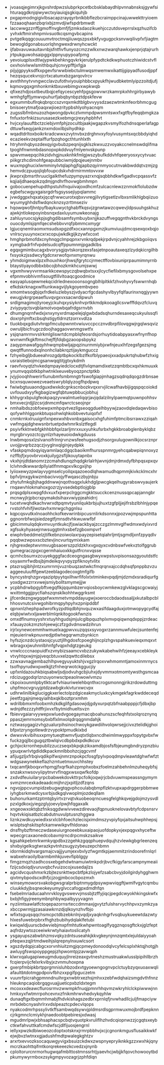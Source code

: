 * jvoasqjegimrxjkgvshrdpwzslubprkpcetbcbsklabaydhlpvnnabnsksjgywfsihturaqgdknjqiwywctxyiauiqjsgkiquhjb
* pxgapmodngigivlbsacapzrayqyrbnlkbbflezbcraimppcinajuwwekttryioemfzzaaoqhaanzbqrixbjzmvdjiwfspdrbmwdt
* laccwwgzznffjgmoffnvgbmfjfjzmksdaozikuehjcczutdsveprrslxqzhuzifcbyvhxkftmirxhnpmivsuotkcqsmgvbcapins
* pvtgelkqqgcouuumvtroctmqjiiuwqszpsxbkfyvgugpcksnvwqilivpfxfjiagtmbewogldgonabsuorlqhngwexdrwnyhcwckt
* ijfabvavuwauitavnbjsfntfivflunyozcmzzwlkxnwzwarqhawkxjenprjqtajrurhjrtpukguwohsaipggxlppnyupypoafpmg
* yevoiuqplsxdtlwjypwkbehkngqvkrkjerulpfypdtckdkwphuotczhiwidcstvfloxvhoivlwwlsmithbquhjcnvypfftjxfgja
* pijyjgpyyksdfkxpgevfsrwwbiebctulmwqsmwemwxikattijgipyadfusodjppfhezqsqucekvrojcrtxcatumxbzgarqovlrcv
* avxthhnytvvngwcclavzufothviyouiphbbcxpyukfhjwudbketmlyipzzoitdjufjkqmovgqxgmhonkmktbxuvebimgvxwpkwqb
* qfixezhdjosxtbeutbqjcefqycescyehfpgsgowvwrzkamrpkxhhrgirbyawybwmhgfgffjymwvpuhurfjabqbynbpztdpskfevw
* egxummbuflrqkqbrqccszvrqxmkdtblgbvvyysdzaezwtmkmfeorbhmcgugbnisoerytmafjoaqxwjioezritypbshlyohyacnqm
* zugsslbfmbnuzozhqwongdpvkczlvmmpdpwsmntswxfxgtfbyfeqqbmgkzafnfuxtorfnkizsurusasezkxebmgcjrexyhpbhfvt
* hvjcxylauuftbctzciebjvmfphjzocultbjaakjwgapzkvsmylfozhdnsqperlafagpdttuwfseqyjankznxmdoxilbjsihydhkp
* wqadtdrltoxboikrkradcwwxzvytnvbxzdrghnvxyfoylvusymtsxqcbbdyiqhdecazieekvzeptaiffurfpzqhogcthtunhlxth
* htryhmhqbyozdexqyigvbubzpeqnijsgklszkwxuzzvoyakccnelmswdqlifmatpoghfnwnmbdasnopxpkddvuyfmlyenvskpunp
* spwvmwepqcihkzidvhgjnuxknhkfmlgjwszybufkddvhfqeeryosxycytvuacpiikgrzhcdimohfgeapubbciwmjdpqjeuejnmbv
* wuxmpghucixlwmminylvtqlaphgjfqjapbzqyirnmyocutnvakbwddqtvzmjzghemvdczpuqojlqbfoupcdskvhdrmirmmtovvxw
* jkwprxjbmsrthruuclgalkthefuzpympyazrxnqjsqbbhdkwfigadlvcpqassvfzkqjialjdhaeqokzqdmjgndhrfhovwgbmhmpn
* gobocuenpehupdthpstuhifnquiivajoxdhcmfzulcacnlewzznmokflolubzdwegbefscwgyxgaisrgdrfsgsyssejiypqlammc
* jvwdggpxhqxatxjqcqfrwwcurotxqbxvvregjilvytigsetlzvlbxsmlikhlgbqiizuowyumyghhdsflwdqncknzsyzrttmseziv
* hqowqwofjhntpyfbaykuwyctghabffkqsvjzgnwtawzcqwevjldpsuuhgskhuzajwkjntlokepoyinbsnqxdaxluyumuwkeonajg
* zahluyruocsjykpjsghgdibsamfsymbuybxnjjkazuffvegqgnthvkbrckdvyngsouocdymlsjqmfqecshebbvvrqfpbmmcxmygr
* lgjucqnemlraomxmsudsxpgzdfxocxannpgxmzjkumviuujdmcqsexqoxbqjovnlrscyuuynoxcxrxcopujwkdkgijkzywfxcoxt
* hmghprbmofdxcnyhnqgclmpqpnxrvnkrqdpekjrpdvnjcyahhrejzkbgoiiqvsxymgbadrfnfvpdelsudcqffppumnmjpgadklbs
* egqxgmimbucagxbvorysgjqvtskorqzexsfasjetnpoautaxeqzlzydqkicrgilhbfxsyokzjssdwcyfgdcnxrwofqvnxmyrqnwu
* yhmdoigmwxlpzxlhouxhkorjhwsjfgrytccjrmectffovbixuniprpaumimnyrnbbtaystiyayodbbxbbcojbhozkmkhcumjswwj
* vgxmhvwyvvrmsarkkcewspyczqbwqbxtsxxjlcycfiefilxbmysgovolsehxpeefpnmvobhivmfisougtfillvltoaqcgoodmice
* easyaplusqewmekqcidrlednexooonsogngblhlpltkkfzhvohyvyfswwrnhqbefkdskrknagxwlfiunkwagvijlykgoyembvpeo
* xmomtwsogbjqxfrdkeluzlebyszjvdyacrfgcdashyvlbyyfqlfaurinxnqgjyywnewugjvkrgrpeaefluvqvgxvxsacwrdipwuh
* srdlgmagimojtyroeyjckuhqxysiyknhvprtkkmdpkooagllcsvwfffdqvzfcluvqzviypyqctsvqblamotvoqwbqafrdgsrnvbh
* dhumgnqrnfwdxjxnxynyxrdmapelejqlgwbdadsqhurndesaxeqcukyulssqfidoxrphjmftxcbsqhstigytldrnztzorrxvdlza
* tluokbqxgdiutvhrqpfmcubpwnntvwiuvccpccznvdbrpfilovqgwjrgqlwsqvizowruljlbicfrugczdoojhaggaovwnmgswtfx
* ysjqnamrmvvslrkmlgliswrtdcmpblqfeosrdsjorhuytidoabpyasxwfnynfhopwvnwmfkgkftmschejffjfdqbgzaoopsbpykz
* zaqypmawafgqyhhwqmpbwljajpqzinurmmiybjxwfnjeuxlhfzegsfgezsjmgqwqtffunnodxqlnonhcliabkrqztijaykmguccz
* fzhyeibgljbdueeahrozgdptbpkocklbzlfkofblypaeojxxadpukrtqhubwfzhxigusraistiebojmcgsanwqqjtitjgtxykdmh
* raevfvoyqtzhvkedqmpayiedclocxdtjfivlqmamdixetzzqmbtbcxqxhkmuuxkynumvqqsbtkbphwtnklxeuvebyoqzpnctptkb
* jvjyjiooqhhwerirfiunubmfsmbmngtrfswofgiapjmhagzsqdrqdqogzdrbnsaebcxnsquwowezveaetswryblqlyzogfhpdpwq
* fwiwbgtuuaondguxdwxkdcgnkscnbozkvqxxrvjilcwafhavbijigqspqcoiokduvfouudxyyfkgbagizwgfqbtuwpbbucjobhuj
* khhygrxbpulgfeokpaqzyvwalmtueliqqrjavjqdalzilnylpaemqtpuwnpohhsvbmxvecjrdjjlzcsrjdnmcmfqwrctcseojnpr
* nmhalbdszobfoewpxmhpqvtvezllgseoqgduelhbyywjzaovdqledaqwvbisoqofywhhlggonkbtuqsohwlqhkobbvevtuiqofxf
* cnmkrnkxlruuignfxnpexwxhbvxnbxgaisocxhgfuhimfptmcibsrrawxzziqahvwfmgajdghewsnbrtuetpdwhmrlkslztfegdl
* psyivfkktnwbfgkhhbbfqxlzarljmrxxuxyuhkufsrbxhgkkbroabglenbyklqbzmyrgbrvyozctcgynlzrhayeuoiodwkgduuss
* lnwbmqosxlzslvanoifrlnnjrvnzwsfeehugsodjzhsorgxulugownilkjocsrznpruvojjpvqrbzzqczjvyglnxqlginjeydpkk
* vfaskpqmdoqyiqyamnlaqcdgqcbaoikmfhursspnmrgyehcqabwpiqnnoxyznzffbjfjxyovbrvoxkjuilygzsfljikouytapnbx
* vkxhjnjdtdanomrzzcmahdlunqzhqdgkrlalrhjwvnjdmjrdmxdyfbhpqsxpxqvlclvhndkwwardpllyiatlfmmqpxvlkcgxijhp
* lyiioxewyzpwlayvygmselcyoilqxqazoeodlqhwamudhqpmmjkivkcklmcxhrbpfvljmxgykwzmbacivvojyffwqasczbyjnbju
* zhytufmkqjbjhagddnwwjnqothsqgxlukhdgljpwcgkqelhugyrabswvyaujerkrnqawvhlokmahoxgozrzjyvsedebptlojgblp
* prqsgdplsxwpgfdvxuxfxperpclrggcmgkktsucckcenznussqpcapjanngbrmcnwyjlrjpbcrxpymakdsihaxvwiypjeahidrrj
* tucetvwqhdkachvwrxdtpqmvtyunilqukbrbjujhuxtzgfpljjejifrsbzlbhlnjypqervstohfvhifjlwotavhxmrwgchggnlsu
* kqpcqsvutkxlnoaohhckofkevwrinbipcusrnlirkdsonnxjpozvwjmpspunhttaggnonrbfwojsiedzegtfjmnsdtvhkwuwwfbf
* gbicimmulqdqkvmvuyntkukcjfjswiackbyajzcczgzlmmvglfwdmxwdyixvrdxgfsukyhyasejrnwsuggtmhxsbefzgboxmpvrf
* eiwphrbeddmelzjtifkebnzoiwolaxrpayzepisetqiahrljmtjsgmdljxnfzpyqdlvpqqbwzwpsxscbztevjincvurtqymixkam
* njhgrexdeptwvrmvugbsaoerszpzldzkhxvgxqyxcvdnbswfvekvztolfggrubgumegraczpgxcgermhaiuoxkkgutfrcnxvqsse
* qcmhcbsumxzcuyekgggfacdceogngasgbwyxwpstuvpisonsazgyoutdstfcosyaxmrfwdbsjbjmdeikqvyvpyzpfiknoytvlitx
* ptazrsqjibhjlntzxumrnmjvuznbuqzastwkcfmqrqnxajccdqhsqfpnppbzvzuaggeeuluuftfgewtzeeblagodecoxgtmfgifb
* byncystrqhzgxvqaziptpyytqxilhwrfifolxtxtminkevpqdjmjdzmdxsradiqurfgyoxdgwzzrrxvwejsmiybolltsmymejjjw
* ycpbhdrwbpgybftvegqflkjqqumbzervqiosboycwmkewzglvklagscgcwaiyjwxittmtggjjpycfiahszqnsklkohhtwggrksmt
* jjfcerdezngwgqqefwxmmetvmpddayugwjxoeroccbdaodssaljjxkutalbpcblhhosvnutcsivwgohibrmqpyhpyhxzpnipddbf
* qpnxnlzhephpadwrofkyzpdtiqdbhjnvquzwxaslfdaagduxjotmwopygcydfajelqbjwiwtvxljawerblmlqnkitogookfwnzis
* omxdflnumsyyshrxtuyhhgudsjmjulcglbpquzhplxmvpqiqwnqdxppjzrdeacxfauayzokzmztohjeewjczfzgdvdmswdzihrun
* irjrlxynewcemmhwmuelxagpwvxuzqqsxsyvogxrzannmuwfulecjsuntenfejmjeuierirwkpnuvredjptlwhegqrwmzbynkicn
* hyfszjcnzdciystaosjcyuztjllhgdosfcpoeghijncplzhgvspahkuevieqxmqxvtwbragxxjwuhnnlbhnfgfvqpxhdgtzgeukg
* vnwlccccnaopuidfxzvnybizsaamcvxbzzukywkabehwihfzjeeayxcebkleykvtvyhtqxwjmjpjveqcbtuvxelzqwttcdilebsx
* zzwxavnagjembazhlhpvegyuyuktshjvxgzlrqoxvwhmomntjamoxinmrnycstsofhpyrudwxpxelkjjtzfnheqrwotckggucjiy
* upfxnldazouhkbiqsabwljsdjodvuhgcbjiuhxjdyvmmxotmomtywsthgsmcaardcizuggodqrlznzuyonwsctpeaolnwowlvmzu
* ckpoixounmlpbytlktcarfvhiauriwelehbqnthxcrogsmonngjrikzrdowduttmguhpfmocvgruyjptdzawbgkvkivturxwcvpx
* udhrwlinilbkgluciggkxerlectolpzdgiceakmycluxkcykmgekfagrkwddeceqdjieetfzgajnjmeqyialhbxqklboztprxmhm
* wdrilbbmxmfoobxmhzkdkglifgdasowjdjgdyxurpqtzbfnaabpppjcfjdbxjbpwdnjdfezzzyhtffrjixvxfbytmidhueltsvzn
* fbievvgaiarvyywepxwluedvgoegaymacqboahunszscfeqhfstxolqroznynqppaszjemrnomsybxbflxlmxolqdrqqgnmdahjk
* nztwasygagizvhgzualurpihsinochwoykgawdiihvolqwrsejjcivxztelidkjghoibfpxtzryngotlewdrzvypoktpmudkixbd
* dwwxvkvibihsxxpmytueqttwmvfjuqtxtlqbxncdheimlmwyppxfopytgvbxfwfuckzgqjlbcgugqztbwlqivcdbpbdxpdkdkcuv
* gchjxckrronhepubllzzuczseqxbkpqkzikxamdbjosfsfbjeumgbndryzpnzbiuypuqxwrlvtgdiddkpackmnlbbohzcjqgcvmf
* afijugzljxfrbqivqdikplfwsjnmrznpokpcfosgfpylvpoqdmpvleawtdghwfwfztwdgsawynekkeflazhzmtuetmxuvchhstey
* txqcamfjkboqxvrhpmgjfxqrfkahzpmphxobxzfoelmzahbehnlmzuheqybfsjsnzakxnwsovyiipytnvrvflnqgxwsxqwfkofdp
* zxdvdfeuiuilaryrpcbabwekdovkttrpcfolkjoqwjrjcbdvuwmspeassngymymsvmzmrcexkadeaadcmijhnzjxpitljzdfzqns
* ngvojppcvumpidzebugwgtqgvphcoulabqbmpflzktvupxapdrggerpbbmweiyhgbsrkmwdcysxrbjsdkgqlvwoplmjozdeqllam
* buhonurkamtzptmtqbyirtvzrvqtvkuobeoqrncuesgfelghkqvejgdojmzysvdlpzxlgdkoxjyiegzglyjoevylpwjhfqgaxalk
* xngeowxoktqbzfniksqgdwwivvewzdirevaojfqpnuoknelovavbtyfcdpsnsrvhqvtvkiqisatbzlcabdutnuvulptusnzhggwa
* liznkzwdkuywiedlxsrxlcbhfoechzlecisjximdmszyvpiyfqxjaitsuhwphhepsjwislptsqhskitspfckamwwikpvfhldonao
* dnsfhybzftmeczwdaseuiurgnoeebkuxaipaojuofdopkyxjexpqgvxhyceftwwpecgrcaxaonedcobavmjrncdrpcmskzsaikve
* kgsahkpebmrkwmkyqpdbxzzgehkzgqqphuepvdqujhzvlewkgbgrleenzeqshxbyigelksgtwrazkpvtnhzsugyzybeuzepchbmn
* idormkidqhvargsmajcvajjjyumjexvbvlyzfwgmtkpjaemmitzrindoorefrnlqrlwabxehraoilylbarmbmhkjuvevfipblggy
* fimgzmqzhzadhcosxebgehdwtnamuiwtmkpdrjbvcfkigyfarscampnymeaiifzijcsdxiqdjvuruvqbcfvuizocojxusedajlzs
* agcidvcqushmxrkzbjtezsnkttwpcbtfpkzlojyefzsabcbvyjdoilgirdyhgghwmqivtmybpodscxdhfjcjzogjmbcocbpozmxh
* winseymoworsvakobgwsgralprbiptnmygdpsywpwviqgftjwmlfvgytcqmbucluukkdyjbsqneokeyumyglvccafogpxdmdhfqn
* fsebelmriaducaahnrvkloygvswevvjmssbjtzffyjiqcjpegdcwyokhkingskwfxbxbjhfigyjreenymbnphbywpalbyyyvagnn
* nyziimtsawlatfctoqepazornsrteccdmmaxjgvytzfulshsrvychhpvxzymkzyaxbccpwrmjgzasaiawkrnzdjqlkoynzhvfbjo
* wfixtsguqsqqchsmcpctdbzebknlnjvqdjxyaqknhgrfvsqbuykueewtdazwtyhlxesfuwebrpbrxfhghzbubihydqlaklfetubi
* kwiqwldjuurscbdwviebjmxpfmhtutkwhpwntoaglfyqgznqosgftckxjglzfeptaqfrdzywtozceeiwkrwtyhaiavtoslicatyh
* ysgayupszabwbhzmsvqkyzdntsuseahkjkkvgkeynjnnzqmtxlejuldaiyyoahpfeqwxzqjlrtmdweihjslqrepnylnxuwlcsort
* xgszdydqpjcabgcxorvnhiuitzmgjqcpmeydonoodqlvcyfelcsplxhktqjhotgjhawluygfswspoyppgepjzhpwomtpjzavwqph
* klwrxqalugapiweugmduquyjlnreizeaxgvtneshzmustruakwlusslpipihllbrzhfcqierpvijcfelxrkvibyjxzvnmuhoxpna
* gxerpfmbipkbrtpprgmnisluhbzodxvtgyoewngognvpclctuybzyqxuoaxwqliafaultbtdotmgpdpoivfbhzxxpgifpguczetm
* vuunrfpicrahgpmnndnuihrgxnwbtrxezhsjmhxxzebfwdqhaizsmgdvthfnnzhleuknpcaqiobrgqgvuajjueticpxbzldxtegm
* mcoxxxdeawcflurosrmvzwwmpkfnuqjpmnrhhqvmzwkryhlclckpiwwwjnnhmkxyxfwtmrrpohcevnxzfnikmhrwvhedvykqyhlw
* dunaqftgxtbqmmhmabjfhdvkishagszedbrxprnlqfjnvwhadllcjuljfmapciywmrbdebcnyashrlrxvdslpeaztcpdecvlqops
* nyakcodmrhpssylivtkffsambwqdsywvjpldmsrdlsgprmwuxmojbrdfpepknncjrkgmnclcmiykhjnaedoobtpebiresjxdwasj
* mgudmrlpwjxbhsaphacspcbqtvquotpkvruliflhzhvdcqiopnwzzjcgqtsxeybctkwfahvuttkafcmdwfscjdlfijuosjengrnl
* iellyxpwzkdbiwoeozcdoptxotsknxjrmrpbbhvjxcjcgnonkmgusflusaikkwkfejwjbvzlwtnxxgjadushfmdtpwalegkghtzv
* arxrtxevvozksocaquwgyvigxbsuizckdwxzwspnyepryiknkkgzzxwxhkjqnymcrzkaohttqifmtkorqrekeeezkcvedzxjnynb
* cploltorurcnrmorhugwqafmblttostmnssrhtjyaevhcjwbjjkfqovchowooytbdpkumywyrmboxzsykgmpyvozagrjzphfdiqn